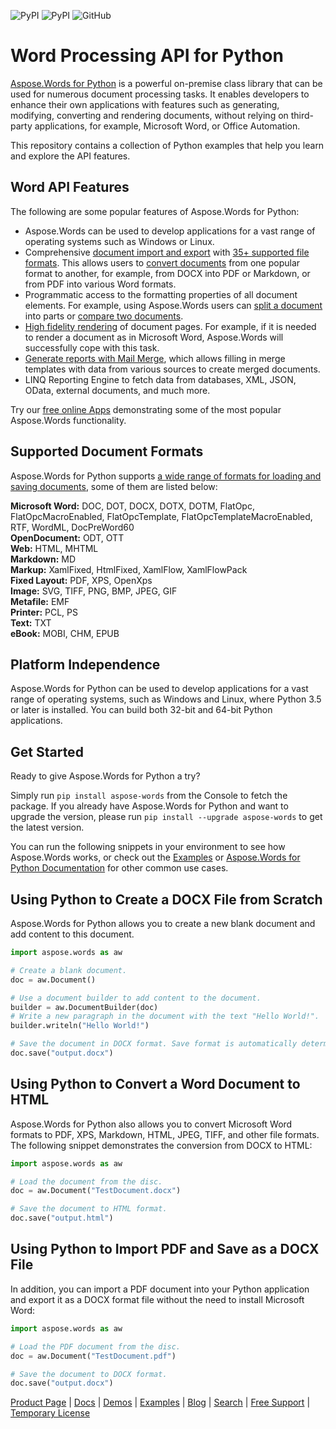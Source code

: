 ![PyPI](https://img.shields.io/pypi/v/aspose-words.svg?label=PyPI) ![PyPI](https://img.shields.io/pypi/dm/aspose-words.svg?label=PyPI%20downloads) ![GitHub](https://img.shields.io/github/license/aspose-words/Aspose.Words-for-Python-via-.NET)

# Word Processing API for Python

[Aspose.Words for Python](https://products.aspose.com/words/python-net/) is a powerful on-premise class library that can be used for numerous document processing tasks. It enables developers to enhance their own applications with features such as generating, modifying, converting and rendering documents, without relying on third-party applications, for example, Microsoft Word, or Office Automation.

This repository contains a collection of Python examples that help you learn and explore the API features.

## Word API Features

The following are some popular features of Aspose.Words for Python:

- Aspose.Words can be used to develop applications for a vast range of operating systems such as Windows or Linux.
- Comprehensive [document import and export](https://docs.aspose.com/words/python-net/loading-saving-and-converting/) with [35+ supported file formats](https://docs.aspose.com/words/python-net/supported-document-formats/). This allows users to [convert documents](https://docs.aspose.com/words/python-net/convert-a-document/) from one popular format to another, for example, from DOCX into PDF or Markdown, or from PDF into various Word formats.
- Programmatic access to the formatting properties of all document elements. For example, using Aspose.Words users can [split a document](https://docs.aspose.com/words/python-net/split-a-document/) into parts or [compare two documents](https://docs.aspose.com/words/python-net/compare-documents/).
- [High fidelity rendering](https://docs.aspose.com/words/python-net/rendering/) of document pages. For example, if it is needed to render a document as in Microsoft Word, Aspose.Words will successfully cope with this task.
- [Generate reports with Mail Merge](https://docs.aspose.com/words/python-net/mail-merge-and-reporting/), which allows filling in merge templates with data from various sources to create merged documents.
- LINQ Reporting Engine to fetch data from databases, XML, JSON, OData, external documents, and much more.

Try our [free online Apps](https://products.aspose.app/words/family) demonstrating some of the most popular Aspose.Words functionality.

## Supported Document Formats
Aspose.Words for Python supports [a wide range of formats for loading and saving documents](https://docs.aspose.com/words/python-net/supported-document-formats/), some of them are listed below:

**Microsoft Word:** DOC, DOT, DOCX, DOTX, DOTM, FlatOpc, FlatOpcMacroEnabled, FlatOpcTemplate, FlatOpcTemplateMacroEnabled, RTF, WordML, DocPreWord60\
**OpenDocument:** ODT, OTT\
**Web:** HTML, MHTML\
**Markdown:** MD\
**Markup:** XamlFixed, HtmlFixed, XamlFlow, XamlFlowPack\
**Fixed Layout:** PDF, XPS, OpenXps\
**Image:** SVG, TIFF, PNG, BMP, JPEG, GIF\
**Metafile:** EMF\
**Printer:** PCL, PS\
**Text:** TXT\
**eBook:** MOBI, CHM, EPUB

## Platform Independence

Aspose.Words for Python can be used to develop applications for a vast range of operating systems, such as Windows and Linux, where Python 3.5 or later is installed. You can build both 32-bit and 64-bit Python applications.

## Get Started

Ready to give Aspose.Words for Python a try?

Simply run ```pip install aspose-words``` from the Console to fetch the package.
If you already have Aspose.Words for Python and want to upgrade the version, please run ```pip install --upgrade aspose-words``` to get the latest version.

You can run the following snippets in your environment to see how Aspose.Words works, or check out the [Examples](https://github.com/aspose-words/Aspose.Words-for-Python-via-.NET/tree/master/Examples/DocsExamples/DocsExamples) or [Aspose.Words for Python Documentation](https://docs.aspose.com/words/python-net/) for other common use cases.

## Using Python to Create a DOCX File from Scratch

Aspose.Words for Python allows you to create a new blank document and add content to this document.

```python
import aspose.words as aw

# Create a blank document.
doc = aw.Document()

# Use a document builder to add content to the document.
builder = aw.DocumentBuilder(doc)
# Write a new paragraph in the document with the text "Hello World!".
builder.writeln("Hello World!")

# Save the document in DOCX format. Save format is automatically determined from the file extension.
doc.save("output.docx")
```

## Using Python to Convert a Word Document to HTML

Aspose.Words for Python also allows you to convert Microsoft Word formats to PDF, XPS, Markdown, HTML, JPEG, TIFF, and other file formats. The following snippet demonstrates the conversion from DOCX to HTML:

```python
import aspose.words as aw

# Load the document from the disc.
doc = aw.Document("TestDocument.docx")

# Save the document to HTML format.
doc.save("output.html")
```

## Using Python to Import PDF and Save as a DOCX File

In addition, you can import a PDF document into your Python application and export it as a DOCX format file without the need to install Microsoft Word:

```python
import aspose.words as aw

# Load the PDF document from the disc.
doc = aw.Document("TestDocument.pdf")

# Save the document to DOCX format.
doc.save("output.docx")
```

[Product Page](https://products.aspose.com/words/python-net/) | [Docs](https://docs.aspose.com/words/python-net/) | [Demos](https://products.aspose.app/words/family) | [Examples](https://github.com/aspose-words/Aspose.Words-for-Python-via-.NET/tree/master/Examples) | [Blog](https://blog.aspose.com/category/words/) | [Search](https://search.aspose.com/) | [Free Support](https://forum.aspose.com/c/words) | [Temporary License](https://purchase.aspose.com/temporary-license)

